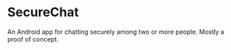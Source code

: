 # SecureChat
An Android app for chatting securely among two or more people. Mostly a proof of concept.
